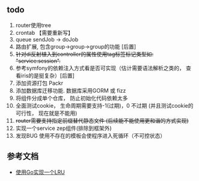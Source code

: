 ## todo ##
 1. router使用tree
 2. crontab 【需要重新写】
 4. queue sendJob -> doJob
 6. 路由扩展, 包含group->group->group的功能 [后置]
 7. ~~针对di反射植入到controller的属性使用tag标签标记类型如: "service:session".~~
 8. 参考symfony的依赖注入方式看是否可实现（估计需要语法解析之类的， 查看iris的是挺复杂）[后置]
 10. 添加资源打包 Packr [](github.com/gobuffalo/packr)
 11. 添加数据库迁移功能. 数据库采用GORM 或 fizz 
 14. 将组件分成单个仓库， 防止初始化代码依赖太多
 15. 全面测试cookie， 生命周期需要支持-1(过期)，0 不过期 (并且测试cookie的可行性， 现在就是不能用)
 16. ~~router需要支持指定前缀替代静态文件 (后续能不能使用更和谐的方式实现)~~
 17. 实现一个service zep组件(排除到框架外)
 18. 发现BUG 使用不存在的模板会使程序进入死循环（不可控状态）
## 参考文档  ##
 - [使用Go实现一个LRU](https://www.jianshu.com/p/970f1a8dd9cf) 

